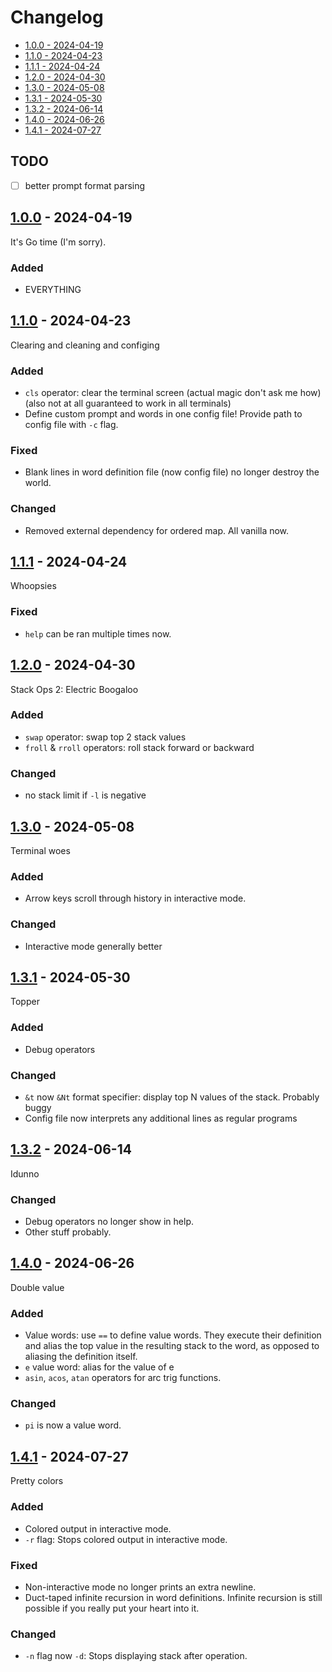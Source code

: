 # Changelog

- [1.0.0 - 2024-04-19](#100---2024-04-19)
- [1.1.0 - 2024-04-23](#110---2024-04-23)
- [1.1.1 - 2024-04-24](#111---2024-04-24)
- [1.2.0 - 2024-04-30](#120---2024-04-30)
- [1.3.0 - 2024-05-08](#130---2024-05-08)
- [1.3.1 - 2024-05-30](#131---2024-05-30)
- [1.3.2 - 2024-06-14](#132---2024-06-14)
- [1.4.0 - 2024-06-26](#140---2024-06-26)
- [1.4.1 - 2024-07-27](#141---2024-07-27)

## TODO

- [ ] better prompt format parsing

## [1.0.0](https://github.com/jtompkin/goclacker/releases/tag/v1.0.0) - 2024-04-19

It's Go time (I'm sorry).

### Added

- EVERYTHING

## [1.1.0](https://github.com/jtompkin/goclacker/releases/tag/v1.1.0) - 2024-04-23

Clearing and cleaning and configing

### Added

- `cls` operator: clear the terminal screen (actual magic don't ask me how)
  (also not at all guaranteed to work in all terminals)
- Define custom prompt and words in one config file! Provide path to config file
  with `-c` flag.

### Fixed

- Blank lines in word definition file (now config file) no longer destroy the
world.

### Changed

- Removed external dependency for ordered map. All vanilla now.

## [1.1.1](https://github.com/jtompkin/goclacker/releases/tag/v1.1.1) - 2024-04-24

Whoopsies

### Fixed

- `help` can be ran multiple times now.

## [1.2.0](https://github.com/jtompkin/goclacker/releases/tag/v1.2.0) - 2024-04-30

Stack Ops 2: Electric Boogaloo

### Added

- `swap` operator: swap top 2 stack values
- `froll` & `rroll` operators: roll stack forward or backward

### Changed

- no stack limit if `-l` is negative

## [1.3.0](https://github.com/jtompkin/goclacker/releases/tag/v1.3.0) - 2024-05-08

Terminal woes

### Added

- Arrow keys scroll through history in interactive mode.

### Changed

- Interactive mode generally better

## [1.3.1](https://github.com/jtompkin/goclacker/releases/tag/v1.3.1) - 2024-05-30

Topper

### Added

- Debug operators

### Changed

- `&t` now `&Nt` format specifier: display top N values of the stack. Probably
buggy
- Config file now interprets any additional lines as regular programs

## [1.3.2](https://github.com/jtompkin/goclacker/releases/tag/v1.3.2) - 2024-06-14

Idunno

### Changed

- Debug operators no longer show in help.
- Other stuff probably.

## [1.4.0](https://github.com/jtompkin/goclacker/releases/tag/v1.4.0) - 2024-06-26

Double value

### Added

- Value words: use `==` to define value words. They execute their definition and
  alias the top value in the resulting stack to the word, as opposed to aliasing
  the definition itself.
- `e` value word: alias for the value of e
- `asin`, `acos`, `atan` operators for arc trig functions.

### Changed

- `pi` is now a value word.

## [1.4.1](https://github.com/jtompkin/goclacker/releases/tag/v1.4.1) - 2024-07-27

Pretty colors

### Added

- Colored output in interactive mode.
- `-r` flag: Stops colored output in interactive mode.

### Fixed

- Non-interactive mode no longer prints an extra newline.
- Duct-taped infinite recursion in word definitions. Infinite recursion is still
possible if you really put your heart into it.

### Changed

- `-n` flag now `-d`: Stops displaying stack after operation.
